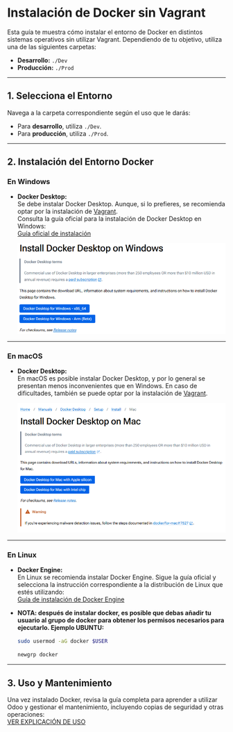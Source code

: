 # Instalación de Docker sin Vagrant

Esta guía te muestra cómo instalar el entorno de Docker en distintos sistemas operativos sin utilizar Vagrant. Dependiendo de tu objetivo, utiliza una de las siguientes carpetas:

- **Desarrollo:** `./Dev`
- **Producción:** `./Prod`

---

## 1. Selecciona el Entorno

Navega a la carpeta correspondiente según el uso que le darás:
- Para **desarrollo**, utiliza `./Dev`.
- Para **producción**, utiliza `./Prod`.

---

## 2. Instalación del Entorno Docker

### En Windows

- **Docker Desktop:**  
  Se debe instalar Docker Desktop. Aunque, si lo prefieres, se recomienda optar por la instalación de [Vagrant](./VagrantSetupOdoo.md).  
  Consulta la guía oficial para la instalación de Docker Desktop en Windows:  
  [Guía oficial de instalación](https://docs.docker.com/desktop/setup/install/windows-install/)

  ![Instalación Docker Desktop Windows](./dockerDesktopWindows.png)

---

### En macOS

- **Docker Desktop:**  
  En macOS es posible instalar Docker Desktop, y por lo general se presentan menos inconvenientes que en Windows. En caso de dificultades, también se puede optar por la instalación de [Vagrant](./VagrantSetupOdoo.md).

  ![Instalación Docker Desktop MacOS](./dockerDesktopMacOS.png)

---

### En Linux

- **Docker Engine:**  
  En Linux se recomienda instalar Docker Engine. Sigue la guía oficial y selecciona la instrucción correspondiente a la distribución de Linux que estés utilizando:  
  [Guía de instalación de Docker Engine](https://docs.docker.com/engine/install/)

- **NOTA: después de instalar docker, es posible que debas añadir tu usuario al grupo de docker para obtener los permisos necesarios para ejecutarlo. Ejemplo UBUNTU:**

  ```bash
  sudo usermod -aG docker $USER
  ```

  ```bash
  newgrp docker
  ```

---

## 3. Uso y Mantenimiento

Una vez instalado Docker, revisa la guía completa para aprender a utilizar Odoo y gestionar el mantenimiento, incluyendo copias de seguridad y otras operaciones:  
[VER EXPLICACIÓN DE USO](UsoYMantenimiento.md)
